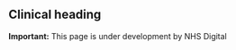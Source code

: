 ## Clinical heading 

  <div markdown="span" class="alert alert-warning" role="alert"><i class="fa fa-warning"></i><b> Important:</b> This page is under development by NHS Digital</div>